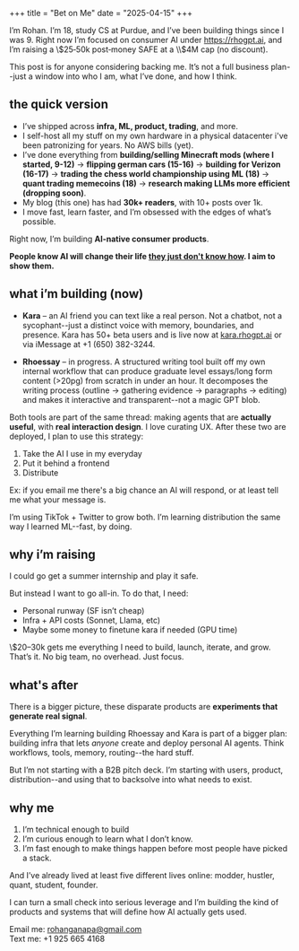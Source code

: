 +++
title = "Bet on Me"
date = "2025-04-15"
+++

I’m Rohan. I’m 18, study CS at Purdue, and I’ve been building things since I was 9. Right now I’m focused on consumer AI under https://rhogpt.ai, and I’m raising a \\$25‑50k post‑money SAFE at a \\$4M cap (no discount).  

This post is for anyone considering backing me. It’s not a full business plan--just a window into who I am, what I’ve done, and how I think.

## the quick version

- I’ve shipped across **infra, ML, product, trading**, and more.
- I self-host all my stuff on my own hardware in a physical datacenter i've been patronizing for years. No AWS bills (yet).
- I’ve done everything from **building/selling Minecraft mods (where I started, 9-12)** → **flipping german cars (15-16)** → **building for Verizon (16-17)** → **trading the chess world championship using ML (18)** → **quant trading memecoins (18)** → **research making LLMs more efficient (dropping soon)**.
- My blog (this one) has had **30k+ readers**, with 10+ posts over 1k.
- I move fast, learn faster, and I’m obsessed with the edges of what’s possible. 

Right now, I’m building **AI-native consumer products**.

**People know AI will change their life [they just don't know how](https://rohan.ga/blog/ai_future/). I aim to show them.**


## what i’m building (now)

- **Kara** – an AI friend you can text like a real person. Not a chatbot, not a sycophant--just a distinct voice with memory, boundaries, and presence. Kara has 50+ beta users and is live now at [kara.rhogpt.ai](https://kara.rhogpt.ai) or via iMessage at +1 (650) 382-3244.

- **Rhoessay** – in progress. A structured writing tool built off my own internal workflow that can produce graduate level essays/long form content (>20pg) from scratch in under an hour. It decomposes the writing process (outline → gathering evidence → paragraphs → editing) and makes it interactive and transparent--not a magic GPT blob.

Both tools are part of the same thread: making agents that are **actually useful**, with **real interaction design**. I love curating UX. After these two are deployed, I plan to use this strategy:

 1. Take the AI I use in my everyday
 2. Put it behind a frontend 
 3. Distribute

Ex: if you email me there's a big chance an AI will respond, or at least tell me what your message is.

I’m using TikTok + Twitter to grow both. I’m learning distribution the same way I learned ML--fast, by doing.

## why i’m raising

I could go get a summer internship and play it safe.

But instead I want to go all-in. To do that, I need:
- Personal runway (SF isn’t cheap)
- Infra + API costs (Sonnet, Llama, etc)
- Maybe some money to finetune kara if needed (GPU time)

\\$20–30k gets me everything I need to build, launch, iterate, and grow. That’s it. No big team, no overhead. Just focus.

## what's after

There is a bigger picture, these disparate products are **experiments that generate real signal**.

Everything I’m learning building Rhoessay and Kara is part of a bigger plan: building infra that lets *anyone* create and deploy personal AI agents. Think workflows, tools, memory, routing--the hard stuff.

But I’m not starting with a B2B pitch deck. I’m starting with users, product, distribution--and using that to backsolve into what needs to exist. 

## why me

1. I’m technical enough to build
2. I’m curious enough to learn what I don’t know.
3. I’m fast enough to make things happen before most people have picked a stack.

And I’ve already lived at least five different lives online: modder, hustler, quant, student, founder.

I can turn a small check into serious leverage and I’m building the kind of products and systems that will define how AI actually gets used. 

Email me: rohanganapa@gmail.com  
Text me: +1 925 665 4168

